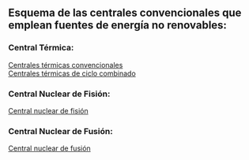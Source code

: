 ## Esquema de las centrales convencionales que emplean fuentes de energía no renovables:  
### Central Térmica:  
[Centrales térmicas convencionales](http://www.endesaeduca.com/Endesa_educa/recursos-interactivos/produccion-de-electricidad/viii.-las-centrales-termicas-convencionales)  
[Centrales térmicas de ciclo combinado](http://www.endesaeduca.com/Endesa_educa/recursos-interactivos/produccion-de-electricidad/ix.-las-centrales-termicas-de-ciclo-combinado)  
### Central Nuclear de Fisión:  
[Central nuclear de fisión](http://www.endesaeduca.com/Endesa_educa/recursos-interactivos/produccion-de-electricidad/x.-las-centrales-nucleares)  
### Central Nuclear de Fusión:  
[Central nuclear de fusión](https://es.wikipedia.org/wiki/Reactores_de_fusi%C3%B3n_nuclear)  
